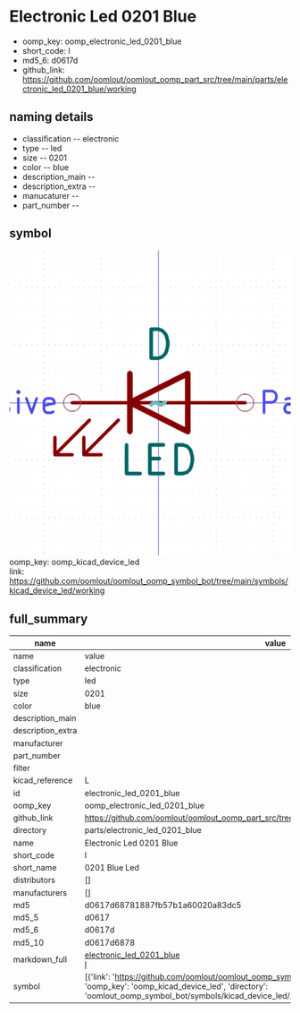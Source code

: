 # Electronic Led 0201 Blue

  
* oomp_key: oomp_electronic_led_0201_blue 
* short_code: l
* md5_6: d0617d  
* github_link: https://github.com/oomlout/oomlout_oomp_part_src/tree/main/parts/electronic_led_0201_blue/working  
## naming details
* classification -- electronic
* type -- led
* size -- 0201
* color -- blue
* description_main -- 
* description_extra -- 
* manucaturer -- 
* part_number -- 



## symbol

![](symbol/0/working/working_600.png)  
oomp_key: oomp_kicad_device_led  
link: https://github.com/oomlout/oomlout_oomp_symbol_bot/tree/main/symbols/kicad_device_led/working  


## full_summary
| name | value | 
| --- | --- | 
| name | value | 
| classification | electronic | 
| type | led | 
| size | 0201 | 
| color | blue | 
| description_main |  | 
| description_extra |  | 
| manufacturer |  | 
| part_number |  | 
| filter |  | 
| kicad_reference | L | 
| id | electronic_led_0201_blue | 
| oomp_key | oomp_electronic_led_0201_blue | 
| github_link | https://github.com/oomlout/oomlout_oomp_part_src/tree/main/parts/electronic_led_0201_blue/working | 
| directory | parts/electronic_led_0201_blue | 
| name | Electronic Led 0201 Blue | 
| short_code | l | 
| short_name | 0201 Blue Led | 
| distributors | [] | 
| manufacturers | [] | 
| md5 | d0617d68781887fb57b1a60020a83dc5 | 
| md5_5 | d0617 | 
| md5_6 | d0617d | 
| md5_10 | d0617d6878 | 
| markdown_full | [electronic_led_0201_blue](https://github.com/oomlout/oomlout_oomp_part_src/tree/main/parts/electronic_led_0201_blue/working)<br>[l](https://github.com/oomlout/oomlout_oomp_part_src/tree/main/parts/electronic_led_0201_blue/working)<br> | 
| symbol | [{'link': 'https://github.com/oomlout/oomlout_oomp_symbol_bot/tree/main/symbols/kicad_device_led', 'oomp_key': 'oomp_kicad_device_led', 'directory': 'oomlout_oomp_symbol_bot/symbols/kicad_device_led//working/working.kicad_sym'}] | 

